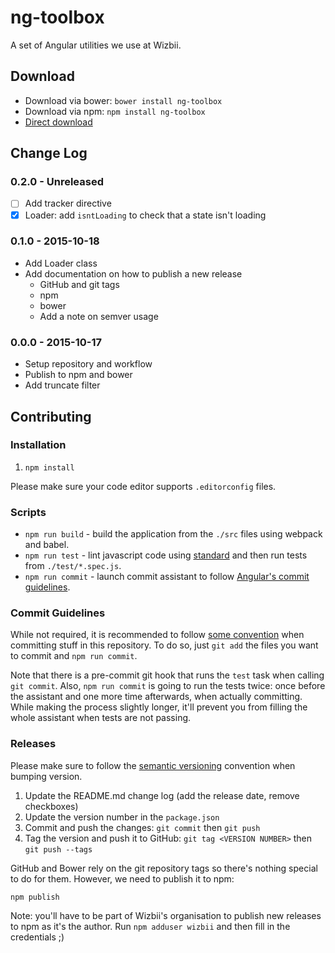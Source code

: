 # ng-toolbox

A set of Angular utilities we use at Wizbii.

## Download

* Download via bower: `bower install ng-toolbox`
* Download via npm: `npm install ng-toolbox`
* [Direct download](https://github.com/wizbii/ng-toolbox/releases)

## Change Log

### 0.2.0 - Unreleased

* [ ] Add tracker directive
* [x] Loader: add `isntLoading` to check that a state isn't loading

### 0.1.0 - 2015-10-18

* Add Loader class
* Add documentation on how to publish a new release
  * GitHub and git tags
  * npm
  * bower
  * Add a note on semver usage

### 0.0.0 - 2015-10-17

* Setup repository and workflow
* Publish to npm and bower
* Add truncate filter

## Contributing

### Installation

1. `npm install`

Please make sure your code editor supports `.editorconfig` files.

### Scripts

* `npm run build` - build the application from the `./src` files using webpack and babel.
* `npm run test` - lint javascript code using [standard](http://standardjs.com/) and then run tests from `./test/*.spec.js`.
* `npm run commit` - launch commit assistant to follow [Angular's commit guidelines]((https://github.com/angular/angular.js/blob/master/CONTRIBUTING.md#-git-commit-guidelines)).

### Commit Guidelines

While not required, it is recommended to follow [some convention](https://github.com/angular/angular.js/blob/master/CONTRIBUTING.md#-git-commit-guidelines) when committing stuff in this repository.
To do so, just `git add` the files you want to commit and `npm run commit`.

Note that there is a pre-commit git hook that runs the `test` task when calling `git commit`.
Also, `npm run commit` is going to run the tests twice: once before the assistant and one more time afterwards, when actually committing.
While making the process slightly longer, it'll prevent you from filling the whole assistant when tests are not passing.

### Releases

Please make sure to follow the [semantic versioning](http://semver.org/) convention when bumping version.

1. Update the README.md change log (add the release date, remove checkboxes)
2. Update the version number in the `package.json`
3. Commit and push the changes: `git commit` then `git push`
4. Tag the version and push it to GitHub: `git tag <VERSION NUMBER>` then `git push --tags`

GitHub and Bower rely on the git repository tags so there's nothing special to do for them.
However, we need to publish it to npm:

```
npm publish
```

Note: you'll have to be part of Wizbii's organisation to publish new releases to npm as it's the author.
Run `npm adduser wizbii` and then fill in the credentials ;)
